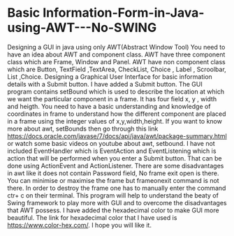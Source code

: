 # Basic Information-Form-in-Java-using-AWT---No-SWING
Designing a GUI in java using only AWT(Abstract Window Tool)
You need to have an idea about AWT and component class.
AWT have three component class which are Frame, Window and Panel.
AWT have non component class which are Button, TextField ,TextArea, CheckList, Choice , Label , Scroolbar, List ,Choice.
Designing a Graphical User Interface for basic information details with a Submit button.
I have added a Submit button.
The GUI program contains setBound which is used to describe the location at which we want the particular component in a frame.
It has four field x, y , width and heigth.
You need to have a basic understanding and knowledge of coordinates in frame to understand how the different component are placed in a 
frame using the integer values of x,y,width,height.
If you want to know more about awt, setBounds then go through this link https://docs.oracle.com/javase/7/docs/api/java/awt/package-summary.html or watch some basic videos on youtube about awt, setbound.
I have not included EventHandler which is EventAction and EventListening which is action that will be performed when you enter a Submit button. 
That can be done using ActionEvent and ActionListener.
There are some disadvantages in awt like it does not contain Password field, No frame exit open is there.
You can minimise or maximise the frame but frameonexit command is not there.
In order to destroy the frame one has to manually enter the command ctr+ c on their terminal.
This program will help to understand the beaty of Swing framework to play more with GUI and to overcome the disadvantages that AWT possess.
I have added the hexadecimal color to make GUI more beautiful. The link for hexadecimal color that I have used is https://www.color-hex.com/.
I hope you will like it.
